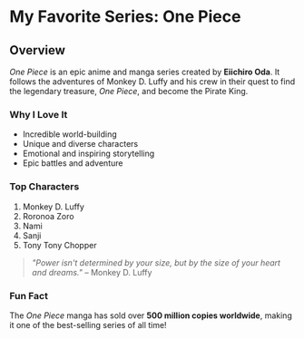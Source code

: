 # My Favorite Series: One Piece

## Overview
*One Piece* is an epic anime and manga series created by **Eiichiro Oda**. It follows the adventures of Monkey D. Luffy and his crew in their quest to find the legendary treasure, *One Piece*, and become the Pirate King.

### Why I Love It
- Incredible world-building
- Unique and diverse characters
- Emotional and inspiring storytelling
- Epic battles and adventure

### Top Characters
1. Monkey D. Luffy
2. Roronoa Zoro
3. Nami
4. Sanji
5. Tony Tony Chopper

> *"Power isn't determined by your size, but by the size of your heart and dreams."* – Monkey D. Luffy

### Fun Fact
The *One Piece* manga has sold over **500 million copies worldwide**, making it one of the best-selling series of all time!
